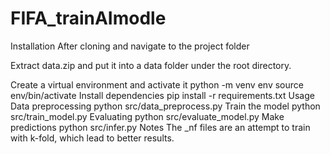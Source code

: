# FIFA_trainAImodle
Installation
After cloning and navigate to the project folder

Extract data.zip and put it into a data folder under the root directory.

Create a virtual environment and activate it
python -m venv env
source env/bin/activate
Install dependencies
pip install -r requirements.txt
Usage
Data preprocessing
python src/data_preprocess.py
Train the model
python src/train_model.py
Evaluating
python src/evaluate_model.py
Make predictions
python src/infer.py
Notes
The _nf files are an attempt to train with k-fold, which lead to better results.
